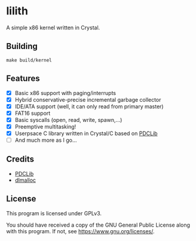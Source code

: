 # lilith

A simple x86 kernel written in Crystal.

## Building

```
make build/kernel
```

## Features

* [x] Basic x86 support with paging/interrupts
* [x] Hybrid conservative-precise incremental garbage collector
* [x] IDE/ATA support (well, it can only read from primary master)
* [x] FAT16 support
* [x] Basic syscalls (open, read, write, spawn,...)
* [x] Preemptive multitasking!
* [x] Userpsace C library written in Crystal/C based on [PDCLib](https://github.com/DevSolar/pdclib/)
* [ ] And much more as I go...

## Credits

* [PDCLib](https://github.com/DevSolar/pdclib/)
* [dlmalloc](http://gee.cs.oswego.edu/dl/html/malloc.html)

## License

This program is licensed under GPLv3.

You should have received a copy of the GNU General Public License
along with this program.  If not, see https://www.gnu.org/licenses/.
